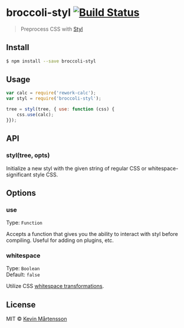 # broccoli-styl [![Build Status](http://img.shields.io/travis/kevva/broccoli-styl.svg?style=flat)](https://travis-ci.org/kevva/broccoli-styl)

> Preprocess CSS with [Styl](https://github.com/visionmedia/styl)

## Install

```bash
$ npm install --save broccoli-styl
```

## Usage

```js
var calc = require('rework-calc');
var styl = require('broccoli-styl');

tree = styl(tree, { use: function (css) {
	css.use(calc);
}});
```

## API

### styl(tree, opts)

Initialize a new styl with the given string of regular CSS or whitespace-significant style CSS.

## Options

### use

Type: `Function`

Accepts a function that gives you the ability to interact with styl before
compiling. Useful for adding on plugins, etc.

### whitespace

Type: `Boolean`  
Default: `false`

Utilize CSS [whitespace transformations](https://github.com/visionmedia/styl#whitespace-significant-syntax).

## License

MIT © [Kevin Mårtensson](https://github.com/kevva)
